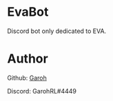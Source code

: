 # EvaBot

Discord bot only dedicated to EVA.

# Author

Github: [Garoh](https://github.com/LeGeRyChEeSe)

Discord: GarohRL#4449